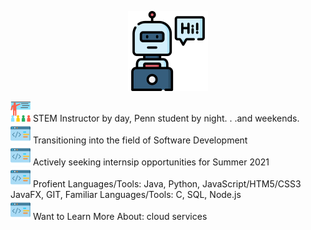 

<p align="center">
  <img width="128" height="128" src="https://github.com/murraiscanlon/murraiscanlon/blob/main/bot.png">
</p>




![](https://github.com/murraiscanlon/murraiscanlon/blob/main/education.png)  STEM Instructor by day, Penn student by night. . .and weekends.  
![](https://github.com/murraiscanlon/murraiscanlon/blob/main/code.png)  Transitioning into the field of Software Development  
![](https://github.com/murraiscanlon/murraiscanlon/blob/main/code.png)  Actively seeking internsip opportunities for Summer 2021  
![](https://github.com/murraiscanlon/murraiscanlon/blob/main/code.png)  Profient Languages/Tools: Java, Python, JavaScript/HTM5/CSS3 JavaFX, GIT, 
Familiar Languages/Tools: C, SQL, Node.js  
![](https://github.com/murraiscanlon/murraiscanlon/blob/main/code.png)  Want to Learn More About: cloud services

